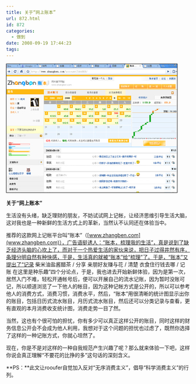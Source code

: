 ```yaml
---
title: 关于“网上账本”
url: 872.html
id: 872
categories:
  - 做到
date: 2008-09-19 17:44:23
tags:
---
```


![](/images/attachments/month_0809/z2008919174215.jpg)  
  

**关于“网上账本”**

  
生活没有头绪，缺乏理财的朋友，不妨试试网上记帐，让经济思维引导生活大脑，这对我也是一种新鲜的生活方式上的革新，当然认不认同还在体验当中。  
  
推荐的这款网上记帐平台叫“账本”（[www.zhangben.com](www.zhangben.com)），广告语挺诱人：“账本，梳理我的生活”，真是说到了缺乏经济头脑的心坎上了，而对于一个热爱生活的家伙来说，把日子过得井然有序，条理分明自然有种快感，于是，生活真的就被“账本”给“梳理”了。于是，“账本”又提出了“记录 柴米油盐酱醋茶 / 分享 亲朋好友赚与花 / 清楚 衣食住行钱去哪 / 记账 在这里是种乐趣”四个分论点，于是，我也进去开始新鲜体验，因为是第一次，居然入门不难，轻松开通帐号后，便可以开展自己的流水记账，因为暂时没账可记，所以顺道浏览了一下他人的帐目，因为这种记帐方式是公开的，所以可以参考他人的消费方式，消费习惯，消费水平，然后，“账本”用很清晰的统计图显示出你的账目，包括日历式流水账目，月历式流水账目，然后还可以分类记录与查看，更有直观的本月消费收支统计图，消费走势一目了然。  
  
当然，这也有个很可怕的担忧，你有多少可以真正这样公开的账目，同时这样的财务信息公开会不会成为他人利用，我想对于这个问题的担忧也过虑了，既然你选择了这样的一种记账方式，你就心坦然了。  
  
现在，你是不是对这样的一种自我规范产生兴趣了呢？那么就来体验一下吧，这样你说会真正理解“不要花的比挣的多”这句话的深刻含义。  
  
**PS：**此文让rooufer自觉加入反对“无序消费主义”，倡导“科学消费主义”的行列。